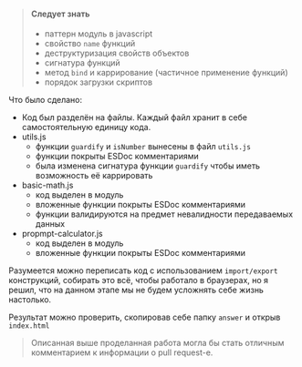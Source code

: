 > #### Следует знать
> * паттерн модуль в javascript
> * свойство `name` функций
> * деструктуризация свойств объектов
> * сигнатура функций
> * метод `bind` и каррирование (частичное применение функций)
> * порядок загрузки скриптов

Что было сделано:

* Код был разделён на файлы. Каждый файл хранит в себе самостоятельную единицу 
кода.
* utils.js
    * функции `guardify` и `isNumber` вынесены в файл `utils.js`
    * функции покрыты ESDoc комментариями
    * была изменена сигнатура функции `guardify` чтобы иметь возможность её 
    каррировать
* basic-math.js
    * код выделен в модуль
    * вложенные функции покрыты ESDoc комментариями
    * функции валидируются на предмет невалидности передаваемых данных
* propmpt-calculator.js
    * код выделен в модуль
    * вложенные функции покрыты ESDoc комментариями
    
Разумеется можно переписать код с использованием `import/export` конструкций,
собирать это всё, чтобы работало в браузерах, но я решил, что на данном этапе
мы не будем усложнять себе жизнь настолько. 

Результат можно проверить, скопировав себе папку `answer` и открыв `index.html`

> Описанная выше проделанная работа могла бы стать отличным комментарием к 
информации о pull request-е. 